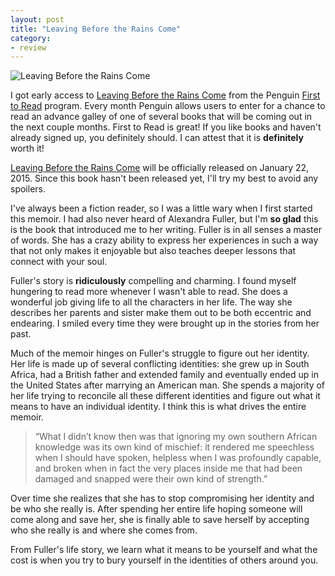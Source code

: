 ```yaml
---
layout: post
title: "Leaving Before the Rains Come"
category:
- review
---
```


![Leaving Before the Rains Come](http://www.whynotarhino.com/images/posts/leaving-before-the-rains-come/header.png)

I got early access to [Leaving Before the Rains Come](http://www.amazon.com/gp/product/1594205868/ref=as_li_qf_sp_asin_il_tl?ie=UTF8&camp=1789&creative=9325&creativeASIN=1594205868&linkCode=as2&tag=stephmilla-20&linkId=MC2QHQOEN2O7ZFAQ) from the Penguin [First to Read](http://www.firsttoread.com/) program. Every month Penguin allows users to enter for a chance to read an advance galley of one of several books that will be coming out in the next couple months. First to Read is great! If you like books and haven't already signed up, you definitely should. I can attest that it is **definitely** worth it! 

[Leaving Before the Rains Come](http://www.amazon.com/gp/product/1594205868/ref=as_li_qf_sp_asin_il_tl?ie=UTF8&camp=1789&creative=9325&creativeASIN=1594205868&linkCode=as2&tag=stephmilla-20&linkId=MC2QHQOEN2O7ZFAQ) will be officially released on January 22, 2015. Since this book hasn't been released yet, I'll try my best to avoid any spoilers.  

I've always been a fiction reader, so I was a little wary when I first started this memoir. I had also never heard of Alexandra Fuller, but I'm **so glad** this is the book that introduced me to her writing. Fuller is in all senses a master of words. She has a crazy ability to express her experiences in such a way that not only makes it enjoyable but also teaches deeper lessons that connect with your soul.

Fuller's story is **ridiculously** compelling and charming. I found myself hungering to read more whenever I wasn't able to read. She does a wonderful job giving life to all the characters in her life. The way she describes her parents and sister make them out to be both eccentric and endearing. I smiled every time they were brought up in the stories from her past. 

Much of the memoir hinges on Fuller's struggle to figure out her identity. Her life is made up of several conflicting identities: she grew up in South Africa, had a British father and extended family and eventually ended up in the United States after marrying an American man. She spends a majority of her life trying to reconcile all these different identities and figure out what it means to have an individual identity. I think this is what drives the entire memoir. 
 
 
>“What I didn’t know then was that ignoring my own southern African knowledge was its own kind of mischief: it rendered me speechless when I should have spoken, helpless when I was profoundly capable, and broken when in fact the very places inside me that had been damaged and snapped were their own kind of strength.”


Over time she realizes that she has to stop compromising her identity and be who she really is. After spending her entire life hoping someone will come along and save her, she is finally able to save herself by accepting who she really is and where she comes from.

From Fuller's life story, we learn what it means to be yourself and what the cost is when you try to bury yourself in the identities of others around you. 











